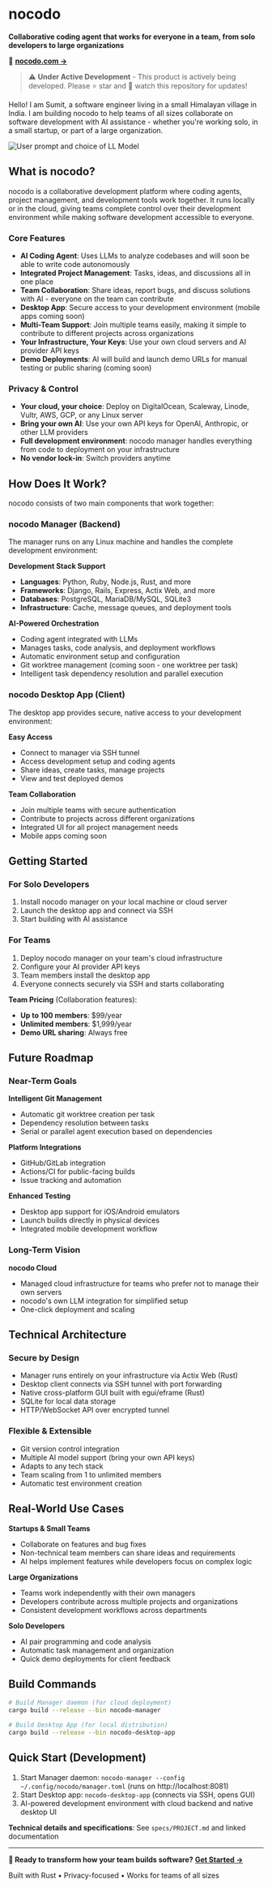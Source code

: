 # nocodo

**Collaborative coding agent that works for everyone in a team, from solo developers to large organizations**

🚀 [**nocodo.com →**](https://nocodo.com)

> ⚠️ **Under Active Development** - This product is actively being developed. Please ⭐ star and 👀 watch this repository for updates!

Hello! I am Sumit, a software engineer living in a small Himalayan village in India. I am building nocodo to help teams of all sizes collaborate on software development with AI assistance - whether you're working solo, in a small startup, or part of a large organization.

![User prompt and choice of LL Model](./website/src/assets/nocodo_tech_stack_work_model_dropdown_open.png)

## What is nocodo?

nocodo is a collaborative development platform where coding agents, project management, and development tools work together. It runs locally or in the cloud, giving teams complete control over their development environment while making software development accessible to everyone.

### Core Features

- **AI Coding Agent**: Uses LLMs to analyze codebases and will soon be able to write code autonomously
- **Integrated Project Management**: Tasks, ideas, and discussions all in one place
- **Team Collaboration**: Share ideas, report bugs, and discuss solutions with AI - everyone on the team can contribute
- **Desktop App**: Secure access to your development environment (mobile apps coming soon)
- **Multi-Team Support**: Join multiple teams easily, making it simple to contribute to different projects across organizations
- **Your Infrastructure, Your Keys**: Use your own cloud servers and AI provider API keys
- **Demo Deployments**: AI will build and launch demo URLs for manual testing or public sharing (coming soon)

### Privacy & Control

- **Your cloud, your choice**: Deploy on DigitalOcean, Scaleway, Linode, Vultr, AWS, GCP, or any Linux server
- **Bring your own AI**: Use your own API keys for OpenAI, Anthropic, or other LLM providers
- **Full development environment**: nocodo manager handles everything from code to deployment on your infrastructure
- **No vendor lock-in**: Switch providers anytime

## How Does It Work?

nocodo consists of two main components that work together:

### nocodo Manager (Backend)

The manager runs on any Linux machine and handles the complete development environment:

**Development Stack Support**
- **Languages**: Python, Ruby, Node.js, Rust, and more
- **Frameworks**: Django, Rails, Express, Actix Web, and more
- **Databases**: PostgreSQL, MariaDB/MySQL, SQLite3
- **Infrastructure**: Cache, message queues, and deployment tools

**AI-Powered Orchestration**
- Coding agent integrated with LLMs
- Manages tasks, code analysis, and deployment workflows
- Automatic environment setup and configuration
- Git worktree management (coming soon - one worktree per task)
- Intelligent task dependency resolution and parallel execution

### nocodo Desktop App (Client)

The desktop app provides secure, native access to your development environment:

**Easy Access**
- Connect to manager via SSH tunnel
- Access development setup and coding agents
- Share ideas, create tasks, manage projects
- View and test deployed demos

**Team Collaboration**
- Join multiple teams with secure authentication
- Contribute to projects across different organizations
- Integrated UI for all project management needs
- Mobile apps coming soon

## Getting Started

### For Solo Developers

1. Install nocodo manager on your local machine or cloud server
2. Launch the desktop app and connect via SSH
3. Start building with AI assistance

### For Teams

1. Deploy nocodo manager on your team's cloud infrastructure
2. Configure your AI provider API keys
3. Team members install the desktop app
4. Everyone connects securely via SSH and starts collaborating

**Team Pricing** (Collaboration features):
- **Up to 100 members**: $99/year
- **Unlimited members**: $1,999/year
- **Demo URL sharing**: Always free

## Future Roadmap

### Near-Term Goals

**Intelligent Git Management**
- Automatic git worktree creation per task
- Dependency resolution between tasks
- Serial or parallel agent execution based on dependencies

**Platform Integrations**
- GitHub/GitLab integration
- Actions/CI for public-facing builds
- Issue tracking and automation

**Enhanced Testing**
- Desktop app support for iOS/Android emulators
- Launch builds directly in physical devices
- Integrated mobile development workflow

### Long-Term Vision

**nocodo Cloud**
- Managed cloud infrastructure for teams who prefer not to manage their own servers
- nocodo's own LLM integration for simplified setup
- One-click deployment and scaling

## Technical Architecture

### Secure by Design

- Manager runs entirely on your infrastructure via Actix Web (Rust)
- Desktop client connects via SSH tunnel with port forwarding
- Native cross-platform GUI built with egui/eframe (Rust)
- SQLite for local data storage
- HTTP/WebSocket API over encrypted tunnel

### Flexible & Extensible

- Git version control integration
- Multiple AI model support (bring your own API keys)
- Adapts to any tech stack
- Team scaling from 1 to unlimited members
- Automatic test environment creation

## Real-World Use Cases

**Startups & Small Teams**
- Collaborate on features and bug fixes
- Non-technical team members can share ideas and requirements
- AI helps implement features while developers focus on complex logic

**Large Organizations**
- Teams work independently with their own managers
- Developers contribute across multiple projects and organizations
- Consistent development workflows across departments

**Solo Developers**
- AI pair programming and code analysis
- Automatic task management and organization
- Quick demo deployments for client feedback

## Build Commands

```bash
# Build Manager daemon (for cloud deployment)
cargo build --release --bin nocodo-manager

# Build Desktop App (for local distribution)
cargo build --release --bin nocodo-desktop-app
```

## Quick Start (Development)

1. Start Manager daemon: `nocodo-manager --config ~/.config/nocodo/manager.toml` (runs on http://localhost:8081)
2. Start Desktop app: `nocodo-desktop-app` (connects via SSH, opens GUI)
3. AI-powered development environment with cloud backend and native desktop UI

**Technical details and specifications**: See `specs/PROJECT.md` and linked documentation

---

**🚀 Ready to transform how your team builds software?** [**Get Started →**](https://nocodo.com)

Built with Rust • Privacy-focused • Works for teams of all sizes
